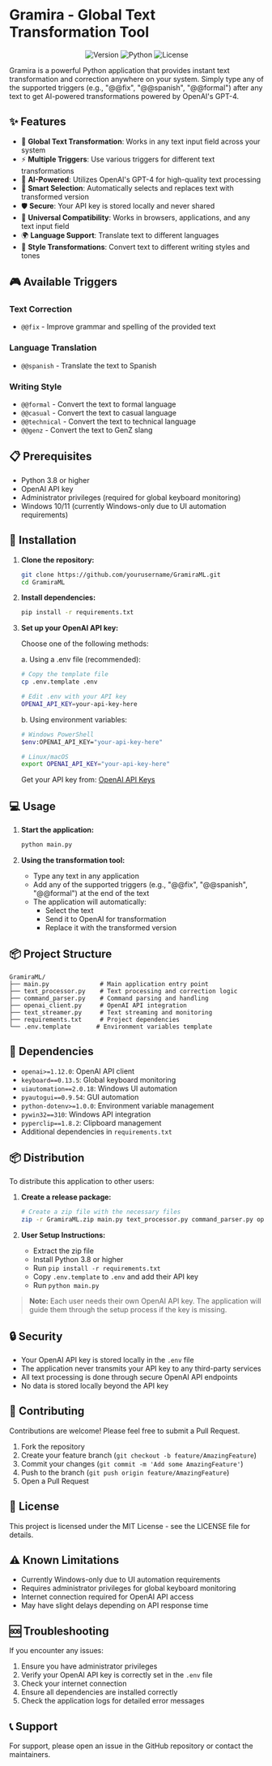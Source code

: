 # Gramira - Global Text Transformation Tool

<div align="center">

![Version](https://img.shields.io/badge/version-1.0.1-blue.svg)
![Python](https://img.shields.io/badge/python-3.8%2B-blue)
![License](https://img.shields.io/badge/license-MIT-green.svg)

</div>

Gramira is a powerful Python application that provides instant text transformation and correction anywhere on your system. Simply type any of the supported triggers (e.g., "@@fix", "@@spanish", "@@formal") after any text to get AI-powered transformations powered by OpenAI's GPT-4.

## ✨ Features

- 🎯 **Global Text Transformation**: Works in any text input field across your system
- ⚡ **Multiple Triggers**: Use various triggers for different text transformations
- 🤖 **AI-Powered**: Utilizes OpenAI's GPT-4 for high-quality text processing
- 🔄 **Smart Selection**: Automatically selects and replaces text with transformed version
- 🛡️ **Secure**: Your API key is stored locally and never shared
- 📝 **Universal Compatibility**: Works in browsers, applications, and any text input field
- 🌍 **Language Support**: Translate text to different languages
- 🎨 **Style Transformations**: Convert text to different writing styles and tones

## 🎮 Available Triggers

### Text Correction
- `@@fix` - Improve grammar and spelling of the provided text

### Language Translation
- `@@spanish` - Translate the text to Spanish

### Writing Style
- `@@formal` - Convert the text to formal language
- `@@casual` - Convert the text to casual language
- `@@technical` - Convert the text to technical language
- `@@genz` - Convert the text to GenZ slang

## 📋 Prerequisites

- Python 3.8 or higher
- OpenAI API key
- Administrator privileges (required for global keyboard monitoring)
- Windows 10/11 (currently Windows-only due to UI automation requirements)

## 🚀 Installation

1. **Clone the repository:**
   ```bash
   git clone https://github.com/yourusername/GramiraML.git
   cd GramiraML
   ```

2. **Install dependencies:**
   ```bash
   pip install -r requirements.txt
   ```

3. **Set up your OpenAI API key:**

   Choose one of the following methods:

   a. Using a .env file (recommended):
   ```bash
   # Copy the template file
   cp .env.template .env
   
   # Edit .env with your API key
   OPENAI_API_KEY=your-api-key-here
   ```

   b. Using environment variables:
   ```bash
   # Windows PowerShell
   $env:OPENAI_API_KEY="your-api-key-here"
   
   # Linux/macOS
   export OPENAI_API_KEY="your-api-key-here"
   ```

   Get your API key from: [OpenAI API Keys](https://platform.openai.com/api-keys)

## 💻 Usage

1. **Start the application:**
   ```bash
   python main.py
   ```

2. **Using the transformation tool:**
   - Type any text in any application
   - Add any of the supported triggers (e.g., "@@fix", "@@spanish", "@@formal") at the end of the text
   - The application will automatically:
     - Select the text
     - Send it to OpenAI for transformation
     - Replace it with the transformed version

## 📦 Project Structure

```
GramiraML/
├── main.py              # Main application entry point
├── text_processor.py    # Text processing and correction logic
├── command_parser.py    # Command parsing and handling
├── openai_client.py     # OpenAI API integration
├── text_streamer.py     # Text streaming and monitoring
├── requirements.txt     # Project dependencies
└── .env.template       # Environment variables template
```

## 🔧 Dependencies

- `openai>=1.12.0`: OpenAI API client
- `keyboard==0.13.5`: Global keyboard monitoring
- `uiautomation==2.0.18`: Windows UI automation
- `pyautogui==0.9.54`: GUI automation
- `python-dotenv>=1.0.0`: Environment variable management
- `pywin32==310`: Windows API integration
- `pyperclip==1.8.2`: Clipboard management
- Additional dependencies in `requirements.txt`

## 📦 Distribution

To distribute this application to other users:

1. **Create a release package:**
   ```bash
   # Create a zip file with the necessary files
   zip -r GramiraML.zip main.py text_processor.py command_parser.py openai_client.py text_streamer.py requirements.txt .env.template README.md
   ```

2. **User Setup Instructions:**
   - Extract the zip file
   - Install Python 3.8 or higher
   - Run `pip install -r requirements.txt`
   - Copy `.env.template` to `.env` and add their API key
   - Run `python main.py`

> **Note:** Each user needs their own OpenAI API key. The application will guide them through the setup process if the key is missing.

## 🔒 Security

- Your OpenAI API key is stored locally in the `.env` file
- The application never transmits your API key to any third-party services
- All text processing is done through secure OpenAI API endpoints
- No data is stored locally beyond the API key

## 🤝 Contributing

Contributions are welcome! Please feel free to submit a Pull Request.

1. Fork the repository
2. Create your feature branch (`git checkout -b feature/AmazingFeature`)
3. Commit your changes (`git commit -m 'Add some AmazingFeature'`)
4. Push to the branch (`git push origin feature/AmazingFeature`)
5. Open a Pull Request

## 📝 License

This project is licensed under the MIT License - see the LICENSE file for details.

## ⚠️ Known Limitations

- Currently Windows-only due to UI automation requirements
- Requires administrator privileges for global keyboard monitoring
- Internet connection required for OpenAI API access
- May have slight delays depending on API response time

## 🆘 Troubleshooting

If you encounter any issues:

1. Ensure you have administrator privileges
2. Verify your OpenAI API key is correctly set in the `.env` file
3. Check your internet connection
4. Ensure all dependencies are installed correctly
5. Check the application logs for detailed error messages

## 📞 Support

For support, please open an issue in the GitHub repository or contact the maintainers.
